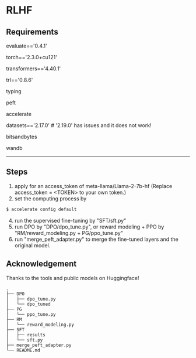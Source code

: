 # RLHF


## Requirements

evaluate=='0.4.1'

torch=='2.3.0+cu121'

transformers=='4.40.1'

trl=='0.8.6'

typing

peft

accelerate

datasets=='2.17.0'  # '2.19.0' has issues and it does not work!

bitsandbytes

wandb

---

## Steps
1. apply for an access_token of meta-llama/Llama-2-7b-hf (Replace access_token = \<TOKEN\> to your own token.)
2. set the computing process by
```ruby
$ accelerate config default
```
4. run the supervised fine-tuning by "SFT/sft.py"
5. run DPO by "DPO/dpo_tune.py", or reward modeling + PPO by "RM/reward_modeling.py + PG/ppo_tune.py"
6. run "merge_peft_adapter.py" to merge the fine-tuned layers and the original model.


## Acknowledgement
Thanks to the tools and public models on Huggingface!


```
.
├── DPO
│   ├── dpo_tune.py
│   └── dpo_tuned
├── PG
│   └── ppo_tune.py
├── RM
│   └── reward_modeling.py
├── SFT
│   ├── results
│   └── sft.py
├── merge_peft_adapter.py
└── README.md
```
